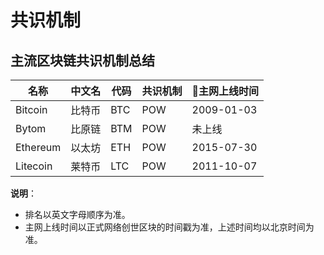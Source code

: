 # 共识机制

## 主流区块链共识机制总结

名称           | 中文名       | 代码    | 共识机制    | 主网上线时间
--------------|-------------|---------|-----------|--------------
Bitcoin       | 比特币       | BTC     | POW       | 2009-01-03
Bytom         | 比原链       | BTM     | POW       | 未上线
Ethereum      | 以太坊       | ETH     | POW       | 2015-07-30
Litecoin      | 莱特币       | LTC     | POW       | 2011-10-07

**说明**：

- 排名以英文字母顺序为准。
- 主网上线时间以正式网络创世区块的时间戳为准，上述时间均以北京时间为准。
